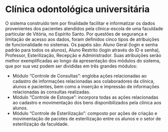 # Clínica odontológica universitária

O sistema construído tem por finalidade facilitar e informatizar os dados provenientes dos pacientes atendidos pela clínica-escola de uma faculdade particular de Vitória, no Espírito Santo. Por questões de segurança e limitação de acesso aos dados, foram definidos cinco tipos de atribuições de funcionalidade no sistemas. Os papéis são: Aluno Geral (login e senha padrão para todos os alunos), Aluno Restrito (login através do  ID e senha), Professor, Esterilização, Recepção e Administrador. Suas atribuições serão melhor exemplificadas ao longo da apresentação dos módulos do sistema, que por sua vez podem ser divididas em três grandes módulos:
- Módulo “Controle de Consultas”: engloba ações relacionadas ao cadastro de informações relacionadas aos colaboradores da clínica, alunos e pacientes, bem como a inserção e impressão de informações relacionadas às consultas realizadas.
- Módulo “Controle de Estoque”: incorpora todas as ações relacionadas ao cadastro e movimentação dos bens disponibilizados pela clínica aos alunos.
- Módulo “Controle de Esterilização”: composto por ações de criação e movimentação de pacotes de esterilização entre os alunos e o setor de esterilização da faculdade.
